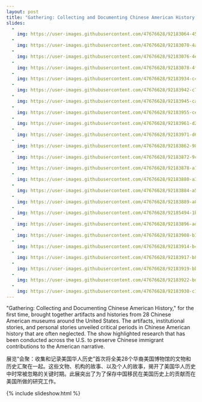 ```yaml
---
layout: post
title: "Gathering: Collecting and Documenting Chinese American History, 2020"
slides:
  -
    img: https://user-images.githubusercontent.com/47676628/92183064-45280600-ee1b-11ea-94d6-bc568e316f6f.JPG
  -
    img: https://user-images.githubusercontent.com/47676628/92183070-4a855080-ee1b-11ea-9f40-efed3f06262a.JPG
  -
    img: https://user-images.githubusercontent.com/47676628/92183076-4eb16e00-ee1b-11ea-99e0-2330a7126cd0.jpg
  -
    img: https://user-images.githubusercontent.com/47676628/92183078-4f4a0480-ee1b-11ea-82c2-370b0bf75607.jpg
  -
    img: https://user-images.githubusercontent.com/47676628/92183934-c4b6d480-ee1d-11ea-9621-715a69eaad65.jpg
  -
    img: https://user-images.githubusercontent.com/47676628/92183942-c7b1c500-ee1d-11ea-959a-f1b067739c0d.jpg
  -
    img: https://user-images.githubusercontent.com/47676628/92183945-caacb580-ee1d-11ea-9fc9-0567981f8804.jpg
  -
    img: https://user-images.githubusercontent.com/47676628/92183955-ced8d300-ee1d-11ea-8b44-6f8bf55d8ac5.jpg
  -
    img: https://user-images.githubusercontent.com/47676628/92183961-d26c5a00-ee1d-11ea-91b4-c935555023e4.jpg
  -
    img: https://user-images.githubusercontent.com/47676628/92183971-d6987780-ee1d-11ea-9882-b2b35a178fa5.jpg
  -
    img: https://user-images.githubusercontent.com/47676628/92183862-989b5380-ee1d-11ea-9bca-d84db61fcb98.jpg
  -
    img: https://user-images.githubusercontent.com/47676628/92183872-9cc77100-ee1d-11ea-8c7a-ea7542624d87.jpg
  -
    img: https://user-images.githubusercontent.com/47676628/92183878-a18c2500-ee1d-11ea-9a58-05a121dc3dc0.jpg
  -
    img: https://user-images.githubusercontent.com/47676628/92183880-a355e880-ee1d-11ea-892b-d57d9c770878.jpg
  -
    img: https://user-images.githubusercontent.com/47676628/92183884-a5b84280-ee1d-11ea-97de-4e0f7a66d79e.jpg
  -
    img: https://user-images.githubusercontent.com/47676628/92183889-a81a9c80-ee1d-11ea-9755-f6efd1203265.jpg
  -
    img: https://user-images.githubusercontent.com/47676628/92185494-1bbea880-ee22-11ea-92d1-f1ad0bc599b5.jpg
  -
    img: https://user-images.githubusercontent.com/47676628/92183896-ad77e700-ee1d-11ea-9ea1-0ed79847c8af.jpg
  -
    img: https://user-images.githubusercontent.com/47676628/92183908-b1a40480-ee1d-11ea-99f9-2787ae23d6bc.jpg
  -
    img: https://user-images.githubusercontent.com/47676628/92183914-b49ef500-ee1d-11ea-82eb-02d8e9a9f797.jpg
  -
    img: https://user-images.githubusercontent.com/47676628/92183917-b8327c00-ee1d-11ea-8c73-58c571c9dbdd.jpg
  -
    img: https://user-images.githubusercontent.com/47676628/92183919-bbc60300-ee1d-11ea-8038-a91a5cc01cc2.jpg
  -
    img: https://user-images.githubusercontent.com/47676628/92183922-bd8fc680-ee1d-11ea-9dbc-d5c500096dd4.jpg
  -
    img: https://user-images.githubusercontent.com/47676628/92183930-c1234d80-ee1d-11ea-9eb7-071169ad0af0.jpg
---
```


"Gathering: Collecting and Documenting Chinese American History," for the first time, brought together artifacts and histories from 28 Chinese American museums around the United States. The artifacts, institutional stories, and personal stories unveiled critical periods in Chinese American history that are often neglected. The show highlighted research that has been conducted across the U.S. to preserve Chinese immigrant contributions to the American narrative. 

展览“会聚：收集和记录美国华人历史”首次将全美28个华裔美国博物馆的文物和历史汇聚在一起。这些文物、机构的故事、以及个人的故事，揭开了美国华人历史中时常被忽略的关键时期。此展突出了为了保存中国移民在美国历史上的贡献而在美国所做的研究工作。

{% include slideshow.html %}

